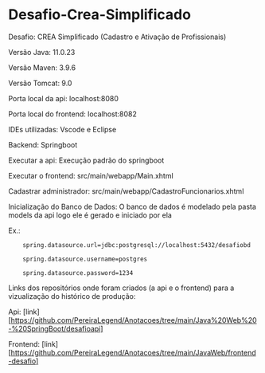 # Desafio-Crea-Simplificado
Desafio: CREA Simplificado (Cadastro e Ativação de Profissionais)

Versão Java: 11.0.23

Versão Maven: 3.9.6

Versão Tomcat: 9.0

Porta local da api: localhost:8080

Porta local do frontend: localhost:8082

IDEs utilizadas: Vscode e Eclipse

Backend: Springboot

Executar a api: Execução padrão do springboot

Executar o frontend: src/main/webapp/Main.xhtml

Cadastrar administrador: src/main/webapp/CadastroFuncionarios.xhtml

Inicialização do Banco de Dados: O banco de dados é modelado pela pasta models da api logo ele é gerado e iniciado por ela

  Ex.: 
  
        spring.datasource.url=jdbc:postgresql://localhost:5432/desafiobd
  
        spring.datasource.username=postgres
        
        spring.datasource.password=1234

Links dos repositórios onde foram criados (a api e o frontend) para a vizualização do histórico de produção:

Api: [link][https://github.com/PereiraLegend/Anotacoes/tree/main/Java%20Web%20-%20SpringBoot/desafioapi]

Frontend: [link][https://github.com/PereiraLegend/Anotacoes/tree/main/JavaWeb/frontend-desafio]
